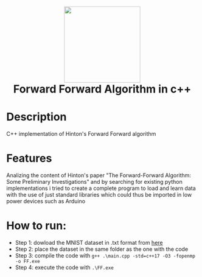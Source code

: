 <div align="center">
      <h1> <img src="https://github.com/RiccardoBravin/Forward-Forward-alg/blob/main/Imgs/binary_arrow_bw_adj.jpg" width="200px"><br/>Forward Forward Algorithm in c++</h1>
     </div>


# Description
C++ implementation of Hinton's Forward Forward algorithm

# Features
Analizing the content of Hinton's paper "The Forward-Forward Algorithm: Some Preliminary Investigations" and by searching for existing python implementations i tried to create a complete program to load and learn data with the use of just standard libraries which could thus be imported in low power devices such as Arduino 

# How to run:
- Step 1: dowload the MNIST dataset in .txt format from [here](https://github.com/halimb/MNIST-txt)
- Step 2: place the dataset in the same folder as the one with the code
- Step 3: compile the code with  ```g++ .\main.cpp -std=c++17 -O3 -fopenmp -o FF.exe``` 
- Step 4: execute the code with ```.\FF.exe```
      
<!-- </> with 💛 by readMD (https://readmd.itsvg.in) -->
    